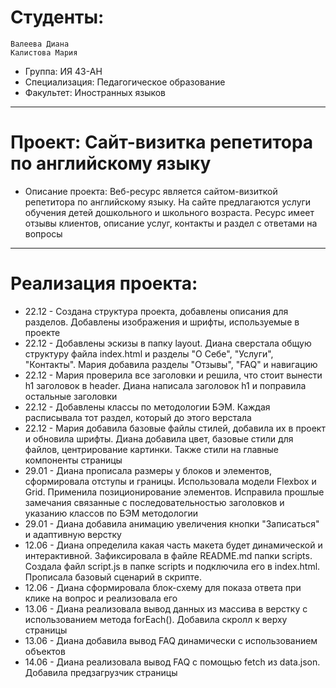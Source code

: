 # Студенты:
    Валеева Диана
    Калистова Мария
- Группа: ИЯ 43-АН
- Специализация: Педагогическое образование
- Факультет: Иностранных языков
---
# Проект: Сайт-визитка репетитора по английскому языку
- Описание проекта: Веб-ресурс является сайтом-визиткой репетитора по английскому языку.
 На сайте предлагаются услуги обучения детей дошкольного и школьного возраста. Ресурс имеет
 отзывы клиентов, описание услуг, контакты и раздел с ответами на вопросы
---
# Реализация проекта:
- 22.12 - Создана структура проекта, добавлены описания для разделов. Добавлены изображения 
и шрифты, используемые в проекте
- 22.12 - Добавлены эскизы в папку layout. Диана сверстала общую структуру файла index.html и разделы "О Себе", "Услуги", "Контакты".
Мария добавила разделы "Отзывы", "FAQ" и навигацию
- 22.12 - Мария проверила все заголовки и решила, что стоит вынести h1 заголовок в header. 
Диана написала заголовок h1 и поправила остальные заголовки
- 22.12 - Добавлены классы по методологии БЭМ. Каждая расписывала тот раздел, который до этого верстала
- 22.12 - Мария добавила базовые файлы стилей, добавила их в проект и обновила шрифты. 
Диана добавила цвет, базовые стили для файлов, центрирование картинки. Также стили на главные компоненты страницы
- 29.01 - Диана прописала размеры у блоков и элементов, сформировала отступы и границы.
Использовала модели Flexbox и Grid. Применила позиционирование элементов.
Исправила прошлые замечания связанные с последовательностью заголовков и указанию классов по БЭМ методологии
- 29.01 - Диана добавила анимацию увеличения кнопки "Записаться" и адаптивную верстку
- 12.06 - Диана определила какая часть макета будет динамической и интерактивной.
Зафиксировала в файле README.md папки scripts. Создала файл script.js в папке scripts и подключила его в index.html.
Прописала базовый сценарий в скрипте.
- 12.06 - Диана сформировала блок-схему для показа ответа при клике на вопрос и реализовала его
- 13.06 - Диана реализовала вывод данных из массива в верстку с использованием метода forEach().
Добавила скролл к верху страницы
- 13.06 - Диана добавила вывод FAQ динамически с использованием объектов
- 14.06 - Диана реализовала вывод FAQ с помощью fetch из data.json. Добавила предзагрузчик страницы 